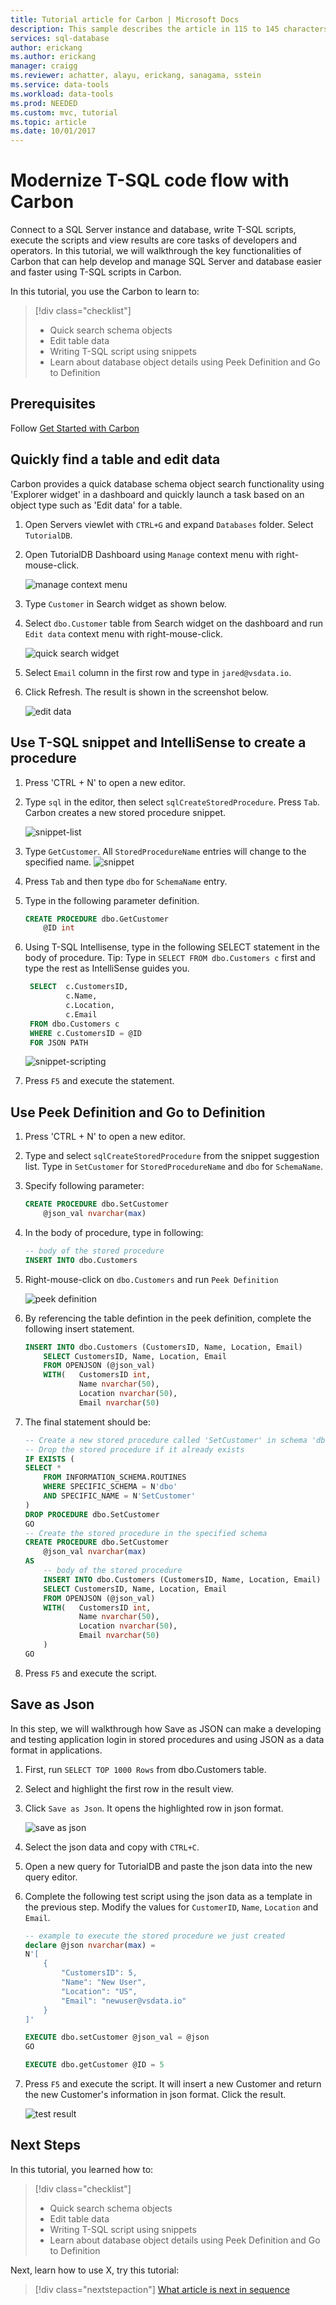 ```yaml
---
title: Tutorial article for Carbon | Microsoft Docs
description: This sample describes the article in 115 to 145 characters. Validate using Gauntlet toolbar check icon. Use SEO kind of action verbs here.
services: sql-database
author: erickang
ms.author: erickang
manager: craigg
ms.reviewer: achatter, alayu, erickang, sanagama, sstein
ms.service: data-tools
ms.workload: data-tools
ms.prod: NEEDED
ms.custom: mvc, tutorial
ms.topic: article
ms.date: 10/01/2017
---
```


# Modernize T-SQL code flow with Carbon
Connect to a SQL Server instance and database, write T-SQL scripts, execute the scripts and view results are core tasks of developers and operators. In this tutorial, we will walkthrough the key functionalities of Carbon that can help develop and manage SQL Server and database easier and faster using T-SQL scripts in Carbon.

In this tutorial, you use the Carbon to learn to:
> [!div class="checklist"]
> * Quick search schema objects
> * Edit table data 
> * Writing T-SQL script using snippets
> * Learn about database object details using Peek Definition and Go to Definition


## Prerequisites
Follow [Get Started with Carbon](./get-started-sql-server.md)

## Quickly find a table and edit data
Carbon provides a quick database schema object search functionality using 'Explorer widget' in a dashboard and quickly launch a task based on an object type such as 'Edit data' for a table.

1. Open Servers viewlet with ```CTRL+G``` and expand ```Databases``` folder. Select ```TutorialDB```. 

2. Open TutorialDB Dashboard using ```Manage``` context menu with right-mouse-click.

   ![manage context menu](./media/tutorial-sql-server/insight-open-dashboard.png)

3. Type ```Customer``` in Search widget as shown below.

4. Select ```dbo.Customer``` table from Search widget on the dashboard and run ```Edit data``` context menu with right-mouse-click.

   ![quick search widget](./media/tutorial-sql-server/quick-search-widget.png)

5. Select ```Email``` column in the first row and type in ```jared@vsdata.io```.

6. Click Refresh. The result is shown in the screenshot below.

   ![edit data](./media/tutorial-sql-server/edit-data.png)

## Use T-SQL snippet and IntelliSense to create a procedure

1. Press 'CTRL + N' to open a new editor.

2. Type ```sql``` in the editor, then select ```sqlCreateStoredProcedure```. Press ```Tab```. Carbon creates a new stored procedure snippet.

   ![snippet-list](./media/tutorial-sql-server/snippet-list.png)

3. Type ```GetCustomer```. All ```StoredProcedureName``` entries will change to the specified name. 
   ![snippet](./media/tutorial-sql-server/snippet.png)

4. Press ```Tab``` and then type ```dbo``` for ```SchemaName``` entry.

5. Type in the following parameter definition.

   ```sql
   CREATE PROCEDURE dbo.GetCustomer
       @ID int
   ```

6. Using T-SQL Intellisense, type in the following SELECT statement in the body of procedure. Tip: Type in ```SELECT FROM dbo.Customers c``` first and type the rest as IntelliSense guides you. 

   ```sql
    SELECT  c.CustomersID, 
            c.Name, 
            c.Location, 
            c.Email
    FROM dbo.Customers c
    WHERE c.CustomersID = @ID
    FOR JSON PATH
   ```

   ![snippet-scripting](./media/tutorial-sql-server/snippet-scripting.png)

7. Press ```F5``` and execute the statement.

## Use Peek Definition and Go to Definition 

1. Press 'CTRL + N' to open a new editor. 

2. Type and select ```sqlCreateStoredProcedure``` from the snippet suggestion list. Type in ```SetCustomer``` for ```StoredProcedureName``` and ```dbo``` for ```SchemaName```.
3. Specify following parameter:

   ```sql
   CREATE PROCEDURE dbo.SetCustomer
       @json_val nvarchar(max)
   ```

4. In the body of procedure, type in following:
   ```sql
   -- body of the stored procedure
   INSERT INTO dbo.Customers
   ```

5. Right-mouse-click on ```dbo.Customers``` and run ```Peek Definition```

   ![peek definition](./media/tutorial-sql-server/peek-definition.png)

6. By referencing the table defintion in the peek definition, complete the following insert statement.

   ```sql
   INSERT INTO dbo.Customers (CustomersID, Name, Location, Email)
       SELECT CustomersID, Name, Location, Email
       FROM OPENJSON (@json_val)
       WITH(   CustomersID int, 
               Name nvarchar(50), 
               Location nvarchar(50), 
               Email nvarchar(50)
   ```
7. The final statement should be:

   ```sql
   -- Create a new stored procedure called 'SetCustomer' in schema 'dbo'
   -- Drop the stored procedure if it already exists
   IF EXISTS (
   SELECT *
       FROM INFORMATION_SCHEMA.ROUTINES
       WHERE SPECIFIC_SCHEMA = N'dbo'
       AND SPECIFIC_NAME = N'SetCustomer'
   )
   DROP PROCEDURE dbo.SetCustomer
   GO
   -- Create the stored procedure in the specified schema
   CREATE PROCEDURE dbo.SetCustomer
       @json_val nvarchar(max) 
   AS
       -- body of the stored procedure
       INSERT INTO dbo.Customers (CustomersID, Name, Location, Email)
       SELECT CustomersID, Name, Location, Email
       FROM OPENJSON (@json_val)
       WITH(   CustomersID int, 
               Name nvarchar(50), 
               Location nvarchar(50), 
               Email nvarchar(50)
       )
   GO
   ```

8. Press ```F5``` and execute the script.

## Save as Json

In this step, we will walkthrough how Save as JSON can make a developing and testing application login in stored procedures and using JSON as a data format in applications.

1. First, run ```SELECT TOP 1000 Rows``` from dbo.Customers table.

2. Select and highlight the first row in the result view.

3. Click ```Save as Json```. It opens the highlighted row in json format.

   ![save as json](./media/tutorial-sql-server/save-as-json.png)

4. Select the json data and copy with ```CTRL+C```.

5. Open a new query for TutorialDB and paste the json data into the new query editor. 

6. Complete the following test script using the json data as a template in the previous step. Modify the values for ```CustomerID```, ```Name```, ```Location``` and ```Email```.

   ```sql
   -- example to execute the stored procedure we just created
   declare @json nvarchar(max) =
   N'[
       {
           "CustomersID": 5,
           "Name": "New User",
           "Location": "US",
           "Email": "newuser@vsdata.io"
       }
   ]'

   EXECUTE dbo.setCustomer @json_val = @json
   GO

   EXECUTE dbo.getCustomer @ID = 5
   ```

7. Press ```F5``` and execute the script. It will insert a new Customer and return the new Customer's information in json format. Click the result.

   ![test result](./media/tutorial-sql-server/test-result.png)

## Next Steps
In this tutorial, you learned how to:
> [!div class="checklist"]
> * Quick search schema objects
> * Edit table data 
> * Writing T-SQL script using snippets
> * Learn about database object details using Peek Definition and Go to Definition

Next, learn how to use X, try this tutorial: 
> [!div class="nextstepaction"]
> [What article is next in sequence](tutorial-monitoring-sql-server.md)